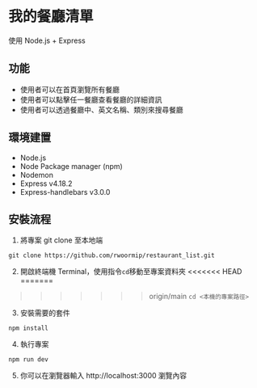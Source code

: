 # 我的餐廳清單
使用 Node.js + Express

## 功能
- 使用者可以在首頁瀏覽所有餐廳
- 使用者可以點擊任一餐廳查看餐廳的詳細資訊
- 使用者可以透過餐廳中、英文名稱、類別來搜尋餐廳

## 環境建置
- Node.js
- Node Package manager (npm)
- Nodemon
- Express v4.18.2
- Express-handlebars v3.0.0

## 安裝流程
1. 將專案 git clone 至本地端

`git clone https://github.com/rwoormip/restaurant_list.git`

2. 開啟終端機 Terminal，使用指令`cd`移動至專案資料夾
<<<<<<< HEAD
=======

>>>>>>> origin/main
`cd <本機的專案路徑>`

3. 安裝需要的套件

`npm install`

4. 執行專案

`npm run dev`

5. 你可以在瀏覽器輸入 http://localhost:3000 瀏覽內容
